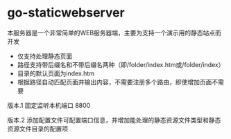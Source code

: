go-staticwebserver
==================

本服务器是一个非常简单的WEB服务器端，主要为支持一个演示用的静态站点而开发
* 仅支持处理静态页面
* 路径支持带后缀名和不带后缀名两种（即/folder/index.htm或/folder/index）
* 目录的默认页面为index.htm
* 根据路径自动匹配页面并输出内容，不需要注册多个路由，即使增加页面不需要

版本.1 固定监听本机端口 8800

版本.2 添加配置文件可配置端口信息，并增加能处理的静态资源文件类型和静态资源文件目录的配置项


